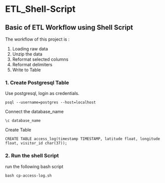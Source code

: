 # ETL_Shell-Script

## Basic of ETL Workflow using Shell Script

The workflow of this project is :

1. Loading raw data
2. Unzip the data
3. Reformat selected columns
4. Reformat delimiters
5. Write to Table

### 1. Create Postgresql Table

Use postgresql, login as credentials.
```
psql --username=postgres --host=localhost
```

Connect the database_name
```
\c database_name
```

Create Table
```
CREATE TABLE access_log(timestamp TIMESTAMP, latitude float, longitude float, visitor_id char(37));
```

### 2. Run the shell Script

run the following bash script
```
bash cp-access-log.sh
```

